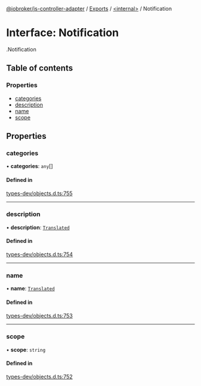 [@iobroker/js-controller-adapter](../README.md) / [Exports](../modules.md) / [<internal\>](../modules/internal_.md) / Notification

# Interface: Notification

[<internal>](../modules/internal_.md).Notification

## Table of contents

### Properties

- [categories](internal_.Notification.md#categories)
- [description](internal_.Notification.md#description)
- [name](internal_.Notification.md#name)
- [scope](internal_.Notification.md#scope)

## Properties

### categories

• **categories**: `any`[]

#### Defined in

[types-dev/objects.d.ts:755](https://github.com/ioBroker/ioBroker.js-controller/blob/5d3ad273/packages/types-dev/objects.d.ts#L755)

___

### description

• **description**: [`Translated`](../modules/internal_.md#translated)

#### Defined in

[types-dev/objects.d.ts:754](https://github.com/ioBroker/ioBroker.js-controller/blob/5d3ad273/packages/types-dev/objects.d.ts#L754)

___

### name

• **name**: [`Translated`](../modules/internal_.md#translated)

#### Defined in

[types-dev/objects.d.ts:753](https://github.com/ioBroker/ioBroker.js-controller/blob/5d3ad273/packages/types-dev/objects.d.ts#L753)

___

### scope

• **scope**: `string`

#### Defined in

[types-dev/objects.d.ts:752](https://github.com/ioBroker/ioBroker.js-controller/blob/5d3ad273/packages/types-dev/objects.d.ts#L752)
